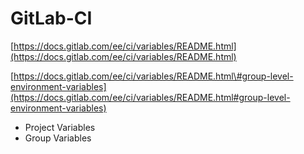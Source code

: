 # GitLab-CI

[https://docs.gitlab.com/ee/ci/variables/README.html](https://docs.gitlab.com/ee/ci/variables/README.html)

[https://docs.gitlab.com/ee/ci/variables/README.html\#group-level-environment-variables](https://docs.gitlab.com/ee/ci/variables/README.html#group-level-environment-variables)

* Project Variables
* Group Variables 

